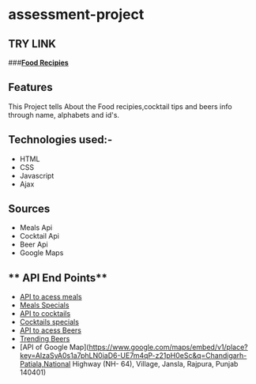 # **assessment-project**
## **TRY LINK**
 ###[**Food Recipies**](https://utkarshdd.github.io/assessment-project/)
## **Features**
This Project tells About the Food recipies,cocktail tips and beers info through name, alphabets and id's.
## **Technologies used:-**
* HTML
* CSS
* Javascript
* Ajax
## **Sources**
* Meals Api
* Cocktail Api
* Beer Api
* Google Maps
## ** API End Points**
* [API to acess meals](https://www.themealdb.com/api/json/v1/1/search.php?s=)
* [Meals Specials](https://www.themealdb.com/api/json/v1/1/random.php)
* [API to cocktails](https://www.thecocktaildb.com/api/json/v1/1/search.php?s=)
* [Cocktails specials](https://www.thecocktaildb.com/api/json/v1/1/random.php)
* [API to acess Beers](https://api.punkapi.com/v2/beers?beer_name=)
* [Trending Beers](https://api.punkapi.com/v2/beers/random)
* [API of Google Map](https://www.google.com/maps/embed/v1/place?key=AIzaSyA0s1a7phLN0iaD6-UE7m4qP-z21pH0eSc&q=Chandigarh-Patiala,National Highway (NH- 64), Village, Jansla, Rajpura, Punjab 140401)
